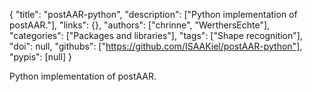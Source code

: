 {
  "title": "postAAR-python",
  "description": ["Python implementation of postAAR."],
  "links": {},
  "authors": ["chrinne", "WerthersEchte"],
  "categories": ["Packages and libraries"],
  "tags": ["Shape recognition"],
  "doi": null,
  "githubs": ["https://github.com/ISAAKiel/postAAR-python"],
  "pypis": [null]
}

<!-- Generated by csv2md.R – do not edit by hand -->

Python implementation of postAAR.